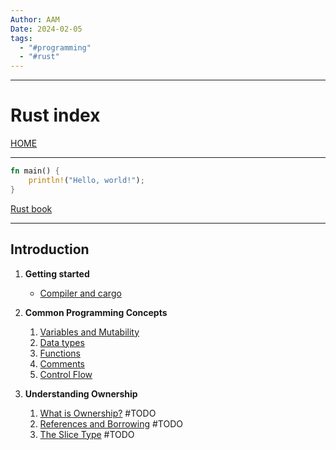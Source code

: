 ```yaml
---
Author: AAM
Date: 2024-02-05
tags:
  - "#programming"
  - "#rust"
---
```

---
# Rust index

[HOME](/README.md)

---

```Rust
fn main() {
    println!("Hello, world!");
}
```
[Rust book](https://doc.rust-lang.org/book/)

---

## Introduction

1. **Getting started**
	-  [Compiler and cargo](Programming/Rust/data/01_Intro.md)

3. **Common Programming Concepts**
	1. [Variables and Mutability](Programming/Rust/data/03-1_Variables.md)
	2. [Data types](Programming/Rust/data/03-2_DataTypes.md)
	3. [Functions](Programming/Rust/data/03-3_Functions.md)
	4. [Comments](Programming/Rust/data/03-4_Comments.md)
	5. [Control Flow](Programming/Rust/data/03-5_ControlFlow.md)
4. **Understanding Ownership**
	1. [What is Ownership?](Programming/Rust/data/04-1_Ownership.md) #TODO 
	2. [References and Borrowing](Programming/Rust/data/04-2_Ref&Borrow.md) #TODO 
	3. [The Slice Type](Programming/Rust/data/04-3_SliceType.md) #TODO 